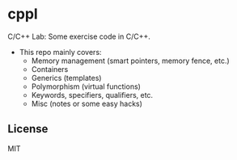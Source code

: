 cppl
====

C/C++ Lab: Some exercise code in C/C++.

- This repo mainly covers:
    + Memory management (smart pointers, memory fence, etc.)
    + Containers
    + Generics (templates)
    + Polymorphism (virtual functions)
    + Keywords, specifiers, qualifiers, etc.
    + Misc (notes or some easy hacks)

License
-------

MIT
